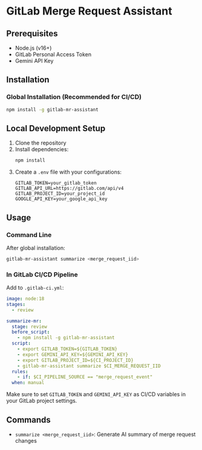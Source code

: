 # GitLab Merge Request Assistant

## Prerequisites

- Node.js (v16+)
- GitLab Personal Access Token
- Gemini API Key

## Installation

### Global Installation (Recommended for CI/CD)

```bash
npm install -g gitlab-mr-assistant
```

## Local Development Setup

1. Clone the repository
2. Install dependencies:
   ```bash
   npm install
   ```
3. Create a `.env` file with your configurations:
   ```env
   GITLAB_TOKEN=your_gitlab_token
   GITLAB_API_URL=https://gitlab.com/api/v4
   GITLAB_PROJECT_ID=your_project_id
   GOOGLE_API_KEY=your_google_api_key
   ```

## Usage

### Command Line

After global installation:

```bash
gitlab-mr-assistant summarize <merge_request_iid>
```

### In GitLab CI/CD Pipeline

Add to `.gitlab-ci.yml`:

```yaml
image: node:18
stages:
  - review

summarize-mr:
  stage: review
  before_script:
    - npm install -g gitlab-mr-assistant
  script:
    - export GITLAB_TOKEN=${GITLAB_TOKEN}
    - export GEMINI_API_KEY=${GEMINI_API_KEY}
    - export GITLAB_PROJECT_ID=${CI_PROJECT_ID}
    - gitlab-mr-assistant summarize $CI_MERGE_REQUEST_IID
  rules:
    - if: $CI_PIPELINE_SOURCE == "merge_request_event"
  when: manual
```

Make sure to set `GITLAB_TOKEN` and `GEMINI_API_KEY` as CI/CD variables in your GitLab project settings.

## Commands

- `summarize <merge_request_iid>`: Generate AI summary of merge request changes
